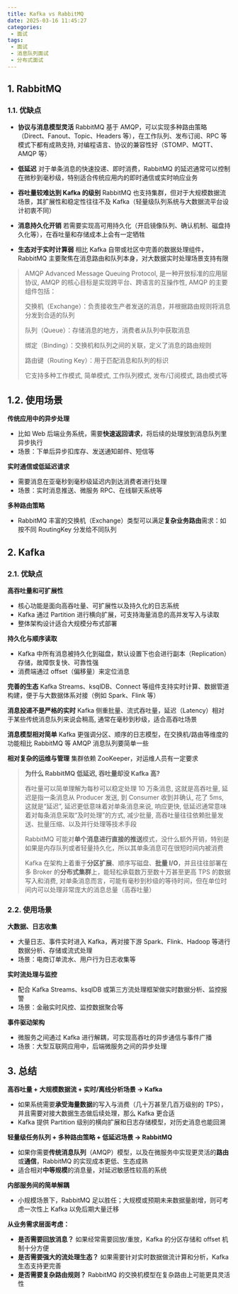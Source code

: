 ```yaml
---
title: Kafka vs RabbitMQ
date: 2025-03-16 11:45:27
categories:
 - 面试
tags:
 - 面试
 - 消息队列面试
 - 分布式面试
---
```


## 1. RabbitMQ

### 1.1. 优缺点

- **协议与消息模型灵活** RabbitMQ 基于 AMQP，可以实现多种路由策略（Direct、Fanout、Topic、Headers 等），在工作队列、发布订阅、RPC 等模式下都有成熟支持, 对编程语言、协议的兼容性好（STOMP、MQTT、AMQP 等）

- **低延迟** 对于单条消息的快速投递、即时消费，RabbitMQ 的延迟通常可以控制在微秒到毫秒级，特别适合传统应用内的即时通信或实时响应业务

- **吞吐量较难达到 Kafka 的级别** RabbitMQ 也支持集群，但对于大规模数据流场景，其扩展性和稳定性往往不及 Kafka（轻量级队列系统与大数据流平台设计初衷不同）

- **消息持久化开销** 若需要实现高可用持久化（开启镜像队列、确认机制、磁盘持久化等），在吞吐量和存储成本上会有一定牺牲

- **生态对于实时计算弱** 相比 Kafka 自带或社区中完善的数据处理组件，RabbitMQ 主要聚焦在消息路由和队列本身，对大数据实时处理场景支持有限

> AMQP Advanced Message Queuing Protocol, 是一种开放标准的应用层协议, AMQP 的核心目标是实现跨平台、跨语言的互操作性, AMQP 的主要组件包括：
>
> 交换机（Exchange）：负责接收生产者发送的消息，并根据路由规则将消息分发到合适的队列
>
> 队列（Queue）：存储消息的地方，消费者从队列中获取消息
>
> 绑定（Binding）：交换机和队列之间的关联，定义了消息的路由规则
>
> 路由键（Routing Key）：用于匹配消息和队列的标识
>
> 它支持多种工作模式, 简单模式, 工作队列模式, 发布/订阅模式, 路由模式等

## 1.2. 使用场景

**传统应用中的异步处理**

- 比如 Web 后端业务系统，需要**快速返回请求**，将后续的处理放到消息队列里异步执行
- 场景：下单后异步扣库存、发送通知邮件、短信等

**实时通信或低延迟请求**

- 需要消息在亚毫秒到毫秒级延迟内到达消费者进行处理
- 场景：实时消息推送、微服务 RPC、在线聊天系统等

**多种路由策略**

- RabbitMQ 丰富的交换机（Exchange）类型可以满足**复杂业务路由**需求：如按不同 RoutingKey 分发给不同队列

## 2. Kafka

### 2.1. 优缺点

**高吞吐量和可扩展性**

- 核心功能是面向高吞吐量、可扩展性以及持久化的日志系统
- Kafka 通过 Partition 进行横向扩展，可支持海量消息的高并发写入与读取
- 整体架构设计适合大规模分布式部署

**持久化与顺序读取**

- Kafka 中所有消息被持久化到磁盘，默认设置下也会进行副本（Replication）存储，故障恢复快、可靠性强
- 消费端通过 offset（偏移量）来定位消息

**完善的生态** Kafka Streams、ksqlDB、Connect 等组件支持实时计算、数据管道构建，便于与大数据体系对接（例如 Spark、Flink 等）

**消息投递不是严格的实时** Kafka 侧重批量、流式吞吐量，延迟（Latency）相对于某些传统消息队列来说会稍高, 通常在毫秒到秒级，适合高吞吐场景

**消息模型相对简单** Kafka 更强调分区、顺序的日志模型，在交换机/路由等维度的功能相比 RabbitMQ 等 AMQP 消息队列要简单一些

**相对复杂的运维与管理** 集群依赖 ZooKeeper，对运维人员有一定要求

> **为什么 RabbitMQ 低延迟, 吞吐量却没 Kafka 高?**
>
> 吞吐量可以简单理解为每秒可以稳定处理 10 万条消息, 这就是高吞吐量, 延迟是指一条消息从 Producer 发送, 到 Consumer 收到并确认, 花了 5ms, 这就是“延迟”, 延迟更低意味着对单条消息来说, 响应更快, 低延迟通常意味着对每条消息采取“及时处理”的方式, 减少批量, 高吞吐量往往依赖批量发送、批量压缩、以及并行处理等技术手段
>
> RabbitMQ 可能对**单个消息进行直接的推送**模式，没什么额外开销，特别是如果是内存队列或者轻量持久化，所以其单条消息可在很短时间内被消费
>
> Kafka 在架构上着重于**分区扩展**、顺序写磁盘、**批量 I/O**，并且往往部署在多 Broker 的**分布式集群**上，能轻松承载数万至数十万甚至更高 TPS 的数据写入和消费, 对单条消息而言，可能有毫秒到秒级的等待时间，但在单位时间内可以处理非常庞大的消息总量（高吞吐量）

### 2.2. 使用场景

**大数据、日志收集**

- 大量日志、事件实时进入 Kafka，再对接下游 Spark、Flink、Hadoop 等进行数据分析、存储或流式处理
- 场景：电商订单流水、用户行为日志收集等

**实时流处理与监控**

- 配合 Kafka Streams、ksqlDB 或第三方流处理框架做实时数据分析、监控报警
- 场景：金融实时风控、监控数据聚合等

**事件驱动架构**

- 微服务之间通过 Kafka 进行解耦，可实现高吞吐的异步通信与事件广播
- 场景：大型互联网应用中，后端微服务之间的异步处理

## 3. 总结

**高吞吐量 + 大规模数据流 + 实时/离线分析场景 → Kafka**

- 如果系统需要**承受海量数据**的写入与消费（几十万甚至几百万级别的 TPS），并且需要对接大数据生态做后续处理，那么 Kafka 更合适
- Kafka 提供 Partition 级别的横向扩展和日志存储模型，对历史消息也能回溯

**轻量级任务队列 + 多种路由策略 + 低延迟场景 → RabbitMQ**

- 如果你需要**传统消息队列**（AMQP）模型，以及在微服务中实现更灵活的**路由**或**通信**，RabbitMQ 的实现成本更低、生态成熟
- 适合相对**中等规模**的消息量，对延迟敏感性较高的系统

**内部服务间的简单解耦**

- 小规模场景下，RabbitMQ 足以胜任；大规模或预期未来数据量剧增，则可考虑一次性上 Kafka 以免后期大量迁移

**从业务需求层面考虑：**

- **是否需要回放消息？** 如果经常需要回放/重放，Kafka 的分区存储和 offset 机制十分方便
- **是否需要强大的流处理生态？** 如果需要针对实时数据做流计算和分析，Kafka 生态支持更完善
- **是否需要复杂路由规则？** RabbitMQ 的交换机模型在复杂路由上可能更具灵活性

